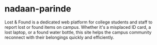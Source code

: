 # nadaan-parinde
 Lost &amp; Found is a dedicated web platform for college students and staff to report lost or found items on campus. Whether it's a misplaced ID card, a lost laptop, or a found water bottle, this site helps the campus community reconnect with their belongings quickly and efficiently.
